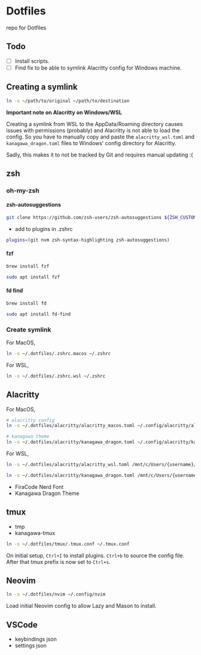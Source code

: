 # Dotfiles

repo for Dotfiles

## Todo

- [ ] Install scripts.
- [ ] Find fix to be able to symlink Alacritty config for Windows machine.

## Creating a symlink

``` sh
ln -s ~/path/to/original ~/path/to/destination
```

**Important note on Alacritty on Windows/WSL**

Creating a symlink from WSL to the AppData/Roaming directory causes issues
with permissions (probably) and Alacritty is not able to load the config.
So you have to manually copy and paste the `alacritty_wsl.toml` and `kanagawa_dragon.toml` files to Windows' config directory for Alacritty.

Sadly, this makes it to not be tracked by Git and requires manual updating :(


## zsh

### oh-my-zsh

#### zsh-autosuggestions

``` sh
git clone https://github.com/zsh-users/zsh-autosuggestions ${ZSH_CUSTOM:-~/.oh-my-zsh/custom}/plugins/zsh-autosuggestions
```

- add to plugins in .zshrc

``` sh
plugins=(git nvm zsh-syntax-highlighting zsh-autosuggestions)
```

#### fzf

```sh
brew install fzf
```

```sh
sudo apt install fzf
```

#### fd find

```sh
brew install fd
```

```sh
sudo apt install fd-find
```

### Create symlink

For MacOS,

```sh
ln -s ~/.dotfiles/.zshrc.macos ~/.zshrc
```

For WSL,

```sh
ln -s ~/.dotfiles/.zshrc.wsl ~/.zshrc
```

## Alacritty

For MacOS,

```sh
# alacritty config
ln -s ~/.dotfiles/alacritty/alacritty_macos.toml ~/.config/alacritty/alacritty.toml
```

```sh
# kanagawa theme
ln -s ~/.dotfiles/alacritty/kanagawa_dragon.toml ~/.config/alacritty/kanagawa_dragon.toml
```

For WSL,

```sh
ln -s ~/.dotfiles/alacritty/alacritty_wsl.toml /mnt/c/Users/{username}/AppData/Roaming/alacritty/alacritty.toml
```

```sh
ln -s ~/.dotfiles/alacritty/kanagawa_dragon.toml /mnt/c/Users/{username}/AppData/Roaming/alacritty/kanagawa_dragon.toml
```

- FiraCode Nerd Font
- Kanagawa Dragon Theme

## tmux

- tmp
- kanagawa-tmux

```sh
ln -s ~/.dotfiles/tmux/.tmux.conf ~/.tmux.conf
```

On initial setup, `Ctrl+I` to install plugins. `Ctrl+b` to source the config file.
After that tmux prefix is now set to `Ctrl+s`.

## Neovim

```sh
ln -s ~/.dotfiles/nvim ~/.config/nvim
```

Load initial Neovim config to allow Lazy and Mason to install.


## VSCode

- keybindings json
- settings json
